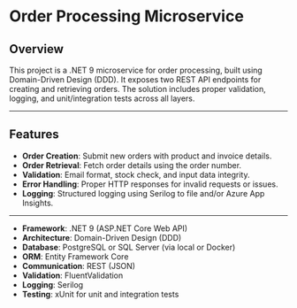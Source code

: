 # Order Processing Microservice

## Overview

This project is a .NET 9 microservice for order processing, built using Domain-Driven Design (DDD). It exposes two REST API endpoints for creating and retrieving orders. The solution includes proper validation, logging, and unit/integration tests across all layers.

---

## Features

- **Order Creation**: Submit new orders with product and invoice details.
- **Order Retrieval**: Fetch order details using the order number.
- **Validation**: Email format, stock check, and input data integrity.
- **Error Handling**: Proper HTTP responses for invalid requests or issues.
- **Logging**: Structured logging using Serilog to file and/or Azure App Insights.

---

- **Framework**: .NET 9 (ASP.NET Core Web API)
- **Architecture**: Domain-Driven Design (DDD)
- **Database**: PostgreSQL or SQL Server (via local or Docker)
- **ORM**: Entity Framework Core
- **Communication**: REST (JSON)
- **Validation**: FluentValidation
- **Logging**: Serilog
- **Testing**: xUnit for unit and integration tests